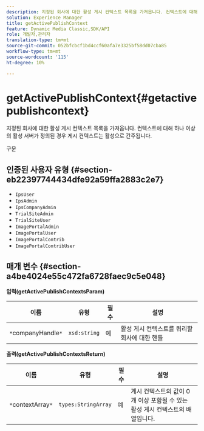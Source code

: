 ```yaml
---
description: 지정된 회사에 대한 활성 게시 컨텍스트 목록을 가져옵니다. 컨텍스트에 대해 하나 이상의 활성 서버가 정의된 경우 게시 컨텍스트는 활성으로 간주됩니다.
solution: Experience Manager
title: getActivePublishContext
feature: Dynamic Media Classic,SDK/API
role: 개발자,관리자
translation-type: tm+mt
source-git-commit: 052bfcbcf1bd4ccf60afa7e3325bf58dd07cba85
workflow-type: tm+mt
source-wordcount: '115'
ht-degree: 10%

---
```



# getActivePublishContext{#getactivepublishcontext}

지정된 회사에 대한 활성 게시 컨텍스트 목록을 가져옵니다. 컨텍스트에 대해 하나 이상의 활성 서버가 정의된 경우 게시 컨텍스트는 활성으로 간주됩니다.

구문

## 인증된 사용자 유형 {#section-eb22397744434dfe92a59ffa2883c2e7}

* `IpsUser`
* `IpsAdmin`
* `IpsCompanyAdmin`
* `TrialSiteAdmin`
* `TrialSiteUser`
* `ImagePortalAdmin`
* `ImagePortalUser`
* `ImagePortalContrib`
* `ImagePortalContribUser`

## 매개 변수 {#section-a4be4024e55c472fa6728faec9c5e048}

**입력(getActivePublishContextsParam)**

| 이름 | 유형 | 필수 | 설명 |
|---|---|---|---|
| `*`companyHandle`*` | `xsd:string` | 예 | 활성 게시 컨텍스트를 쿼리할 회사에 대한 핸들 |

**출력(getActivePublishContextsReturn)**

| 이름 | 유형 | 필수 | 설명 |
|---|---|---|---|
| `*`contextArray`*` | `types:StringArray` | 예 | 게시 컨텍스트의 값이 0개 이상 포함될 수 있는 활성 게시 컨텍스트의 배열입니다. |

